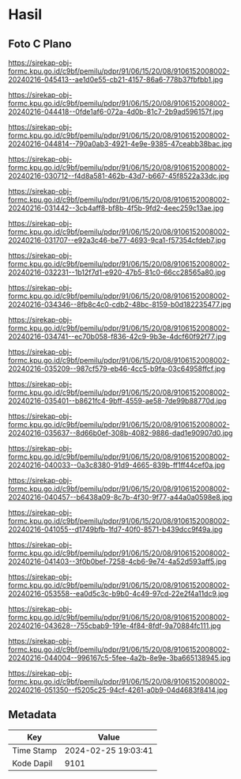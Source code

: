 # Hasil

## Foto C Plano

https://sirekap-obj-formc.kpu.go.id/c9bf/pemilu/pdpr/91/06/15/20/08/9106152008002-20240216-045413--ae1d0e55-cb21-4157-86a6-778b37fbfbb1.jpg

https://sirekap-obj-formc.kpu.go.id/c9bf/pemilu/pdpr/91/06/15/20/08/9106152008002-20240216-044418--0fde1af6-072a-4d0b-81c7-2b9ad596157f.jpg

https://sirekap-obj-formc.kpu.go.id/c9bf/pemilu/pdpr/91/06/15/20/08/9106152008002-20240216-044814--790a0ab3-4921-4e9e-9385-47ceabb38bac.jpg

https://sirekap-obj-formc.kpu.go.id/c9bf/pemilu/pdpr/91/06/15/20/08/9106152008002-20240216-030712--f4d8a581-462b-43d7-b667-45f8522a33dc.jpg

https://sirekap-obj-formc.kpu.go.id/c9bf/pemilu/pdpr/91/06/15/20/08/9106152008002-20240216-031442--3cb4aff8-bf8b-4f5b-9fd2-4eec259c13ae.jpg

https://sirekap-obj-formc.kpu.go.id/c9bf/pemilu/pdpr/91/06/15/20/08/9106152008002-20240216-031707--e92a3c46-be77-4693-9ca1-f57354cfdeb7.jpg

https://sirekap-obj-formc.kpu.go.id/c9bf/pemilu/pdpr/91/06/15/20/08/9106152008002-20240216-032231--1b12f7d1-e920-47b5-81c0-66cc28565a80.jpg

https://sirekap-obj-formc.kpu.go.id/c9bf/pemilu/pdpr/91/06/15/20/08/9106152008002-20240216-034346--8fb8c4c0-cdb2-48bc-8159-b0d182235477.jpg

https://sirekap-obj-formc.kpu.go.id/c9bf/pemilu/pdpr/91/06/15/20/08/9106152008002-20240216-034741--ec70b058-f836-42c9-9b3e-4dcf60f92f77.jpg

https://sirekap-obj-formc.kpu.go.id/c9bf/pemilu/pdpr/91/06/15/20/08/9106152008002-20240216-035209--987cf579-eb46-4cc5-b9fa-03c64958ffcf.jpg

https://sirekap-obj-formc.kpu.go.id/c9bf/pemilu/pdpr/91/06/15/20/08/9106152008002-20240216-035401--b8621fc4-9bff-4559-ae58-7de99b88770d.jpg

https://sirekap-obj-formc.kpu.go.id/c9bf/pemilu/pdpr/91/06/15/20/08/9106152008002-20240216-035637--8d66b0ef-308b-4082-9886-dad1e90907d0.jpg

https://sirekap-obj-formc.kpu.go.id/c9bf/pemilu/pdpr/91/06/15/20/08/9106152008002-20240216-040033--0a3c8380-91d9-4665-839b-ff1ff44cef0a.jpg

https://sirekap-obj-formc.kpu.go.id/c9bf/pemilu/pdpr/91/06/15/20/08/9106152008002-20240216-040457--b6438a09-8c7b-4f30-9f77-a44a0a0598e8.jpg

https://sirekap-obj-formc.kpu.go.id/c9bf/pemilu/pdpr/91/06/15/20/08/9106152008002-20240216-041055--d1749bfb-1fd7-40f0-8571-b439dcc9f49a.jpg

https://sirekap-obj-formc.kpu.go.id/c9bf/pemilu/pdpr/91/06/15/20/08/9106152008002-20240216-041403--3f0b0bef-7258-4cb6-9e74-4a52d593aff5.jpg

https://sirekap-obj-formc.kpu.go.id/c9bf/pemilu/pdpr/91/06/15/20/08/9106152008002-20240216-053558--ea0d5c3c-b9b0-4c49-97cd-22e2f4a11dc9.jpg

https://sirekap-obj-formc.kpu.go.id/c9bf/pemilu/pdpr/91/06/15/20/08/9106152008002-20240216-043628--755cbab9-191e-4f84-8fdf-9a70884fc111.jpg

https://sirekap-obj-formc.kpu.go.id/c9bf/pemilu/pdpr/91/06/15/20/08/9106152008002-20240216-044004--996167c5-5fee-4a2b-8e9e-3ba665138945.jpg

https://sirekap-obj-formc.kpu.go.id/c9bf/pemilu/pdpr/91/06/15/20/08/9106152008002-20240216-051350--f5205c25-94cf-4261-a0b9-04d4683f8414.jpg


## Metadata

| Key        | Value               |
| ---------- | ------------------- |
| Time Stamp | 2024-02-25 19:03:41 |
| Kode Dapil | 9101                |




